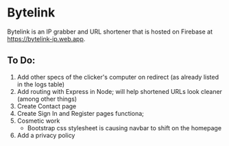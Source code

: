 # Bytelink
Bytelink is an IP grabber and URL shortener that is hosted on Firebase at https://bytelink-ip.web.app.

## To Do:
1. Add other specs of the clicker's computer on redirect (as already listed in the logs table)
2. Add routing with Express in Node; will help shortened URLs look cleaner (among other things)
3. Create Contact page
4. Create Sign In and Register pages functiona;
5. Cosmetic work
      - Bootstrap css stylesheet is causing navbar to shift on the homepage
6. Add a privacy policy